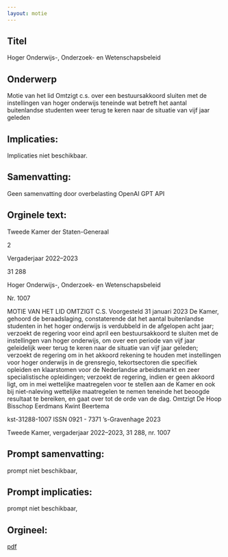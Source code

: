 ```yaml
---
layout: motie
---
```

## Titel
Hoger Onderwijs-, Onderzoek- en Wetenschapsbeleid
## Onderwerp
Motie van het lid Omtzigt c.s. over een bestuursakkoord sluiten met de instellingen van hoger onderwijs teneinde wat betreft het aantal buitenlandse studenten weer terug te keren naar de situatie van vijf jaar geleden 
## Implicaties:
Implicaties niet beschikbaar.
## Samenvatting:
Geen samenvatting door overbelasting OpenAI GPT API
## Orginele text:


Tweede Kamer der Staten-Generaal

2

Vergaderjaar 2022–2023

31 288

Hoger Onderwijs-, Onderzoek- en
Wetenschapsbeleid

Nr. 1007

MOTIE VAN HET LID OMTZIGT C.S.
Voorgesteld 31 januari 2023
De Kamer,
gehoord de beraadslaging,
constaterende dat het aantal buitenlandse studenten in het hoger
onderwijs is verdubbeld in de afgelopen acht jaar;
verzoekt de regering voor eind april een bestuursakkoord te sluiten met de
instellingen van hoger onderwijs, om over een periode van vijf jaar
geleidelijk weer terug te keren naar de situatie van vijf jaar geleden;
verzoekt de regering om in het akkoord rekening te houden met instellingen voor hoger onderwijs in de grensregio, tekortsectoren die specifiek
opleiden en klaarstomen voor de Nederlandse arbeidsmarkt en zeer
specialistische opleidingen;
verzoekt de regering, indien er geen akkoord ligt, om in mei wettelijke
maatregelen voor te stellen aan de Kamer en ook bij niet-naleving
wettelijke maatregelen te nemen teneinde het beoogde resultaat te
bereiken,
en gaat over tot de orde van de dag.
Omtzigt
De Hoop
Bisschop
Eerdmans
Kwint
Beertema

kst-31288-1007
ISSN 0921 - 7371
’s-Gravenhage 2023

Tweede Kamer, vergaderjaar 2022–2023, 31 288, nr. 1007


## Prompt samenvatting:
prompt niet beschikbaar,

## Prompt implicaties:
prompt niet beschikbaar,
## Orgineel:
[pdf](https://gegevensmagazijn.tweedekamer.nl/OData/v4/2.0/Document(c77c6bc0-104e-4e2b-b8f9-d92ddd11029c)/resource)

